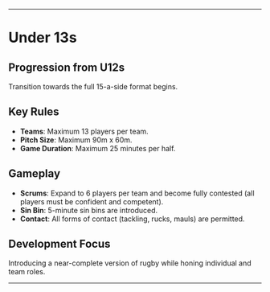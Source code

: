 ---

# Under 13s

## Progression from U12s
Transition towards the full 15-a-side format begins.

## Key Rules

- **Teams**: Maximum 13 players per team.
- **Pitch Size**: Maximum 90m x 60m.
- **Game Duration**: Maximum 25 minutes per half.

## Gameplay

- **Scrums**: Expand to 6 players per team and become fully contested (all players must be confident and competent).
- **Sin Bin**: 5-minute sin bins are introduced.
- **Contact**: All forms of contact (tackling, rucks, mauls) are permitted.

## Development Focus
Introducing a near-complete version of rugby while honing individual and team roles.

---